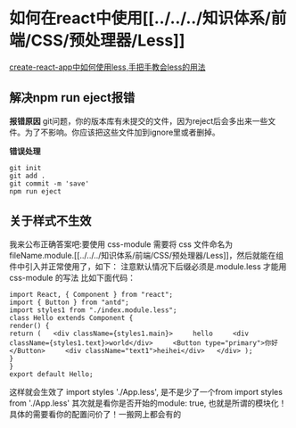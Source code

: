 # 如何在react中使用[[../../../知识体系/前端/CSS/预处理器/Less]]

[create-react-app中如何使用less,手把手教会less的用法](../../../%E5%89%AA%E8%97%8F/react/create-react-app%E4%B8%AD%E5%A6%82%E4%BD%95%E4%BD%BF%E7%94%A8less%2C%E6%89%8B%E6%8A%8A%E6%89%8B%E6%95%99%E4%BC%9Aless%E7%9A%84%E7%94%A8%E6%B3%95.md)

## 解决npm run eject报错

**报错原因**
git问题，你的版本库有未提交的文件，因为reject后会多出来一些文件。为了不影响。你应该把这些文件加到ignore里或者删掉。

**错误处理**

```JSX
git init
git add .
git commit -m 'save'
npm run eject

```

## 关于样式不生效

我来公布正确答案吧:要使用 css-module 需要将 css 文件命名为fileName.module.[[../../../知识体系/前端/CSS/预处理器/Less]]，然后就能在组件中引入并正常使用了，如下：
注意默认情况下后缀必须是.module.less 才能用 css-module 的写法
比如下面代码：

```JSX
import React, { Component } from "react";
import { Button } from "antd";
import styles1 from "./index.module.less";
class Hello extends Component {
render() {
return (   <div className={styles1.main}>     hello     <div className={styles1.text}>world</div>     <Button type="primary">你好</Button>     <div className="text1">heihei</div>   </div> );
}
}
export default Hello;
```

这样就会生效了
import styles './App.less', 是不是少了一个from
import styles from './App.less'
其次就是看你是否开始的module: true, 也就是所谓的模块化！具体的需要看你的配置问价了！一搬网上都会有的